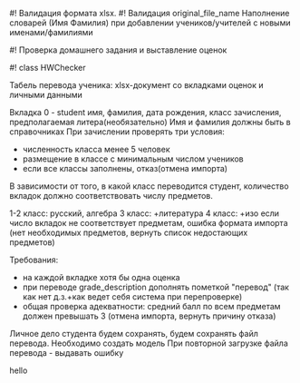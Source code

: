 #! Валидация формата xlsx.
#! Валидация original_file_name
Наполнение словарей (Имя Фамилия) при добавлении учеников/учителей с новыми именами/фамилиями

#! Проверка домашнего задания и выставление оценок

#! class HWChecker

 Табель перевода ученика: xlsx-документ со вкладками оценок и личными данными

Вкладка 0 - student имя, фамилия, дата рождения, класс зачисления, предполагаемая литера(необязательно)
Имя и фамилия должны быть в справочниках
При зачислении проверять три условия:
 - численность класса менее 5 человек
 - размещение в классе с минимальным числом учеников
 - если все классы заполнены, отказ(отмена импорта)

В зависимости от того, в какой класс переводится студент, 
количество вкладок должно соответствовать числу предметов.

1-2 класс: русский, алгебра
3 класс: +литература
4 класс: +изо
если число вкладок не соответствует предметам, ошибка формата импорта
(нет необходимых предметов, вернуть список недостающих предметов)

Требования: 
 - на каждой вкладке хотя бы одна оценка
 - при переводе grade_description дополнять пометкой "перевод"
(так как нет д.з.+как ведет себя система при перепроверке) 
 - общая проверка адекватности: средний балл по всем предметам должен превышать 3
(отмена импорта, вернуть причину отказа)


Личное дело студента будем сохранять, будем сохранять файл перевода. Необходимо создать модель
При повторной загрузке файла перевода - выдавать ошибку

hello
